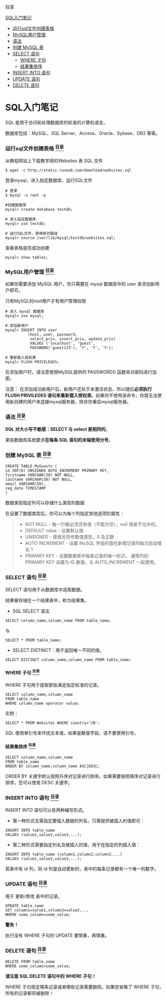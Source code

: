 <a name="content">目录</a>

[SQL入门笔记](#title)
- [运行sql文件创建表格](#exe-sql)
- [MySQL用户管理](#user-management)
- [语法](#syntax)
- [创建 MySQL 表](#create-table)
- [SELECT 语句](#select)
	- [WHERE 子句](#where)
	- [结果集排序](#sort)
- [INSERT INTO 语句](#insert)
- [UPDATE 语句](#update)
- [DELETE 语句](#delete)



<h1 name="title">SQL入门笔记</h1>

SQL 是用于访问和处理数据库的标准的计算机语言。

数据库包括：MySQL、SQL Server、Access、Oracle、Sybase、DB2 等等。 

<a name="exe-sql"><h3>运行sql文件创建表格 [<sup>目录</sup>](#content)</h3></a>

从教程网站上下载教学用的Websites 表 SQL 文件

```
$ wget -c http://static.runoob.com/download/websites.sql
```

登录mysql，进入指定数据库，运行SQL文件

```
# 登录
$ mysql -u root -p

#创建数据库
mysql> create database testdb;

# 进入指定数据库
mysql> use testdb;

# 运行SQL文件，使用绝对路径
mysql> source /var/lib/mysql/testdb/websites.sql;
```

查看表格是否成功创建

```
mysql> show tables;
```

<a name="user-management"><h3>MySQL用户管理 [<sup>目录</sup>](#content)</h3></a>

如果你需要添加 MySQL 用户，你只需要在 mysql 数据库中的 user 表添加新用户即可。

只有MySQL的root用户才有用户管理权限

```
# 进入 mysql 数据库
mysql> use mysql;

# 添加新用户
mysql> INSERT INTO user 
          (host, user, password, 
           select_priv, insert_priv, update_priv) 
           VALUES ('localhost', 'guest', 
           PASSWORD('guest123'), 'Y', 'Y', 'Y');

# 重新载入授权表
mysql> FLUSH PRIVILEGES;
```

在添加用户时，请注意使用MySQL提供的 PASSWORD() 函数来对密码进行加密。

注意： 在添加成功新用户后，新用户还处于未激活状态，所以随后**必须执行 FLUSH PRIVILEGES 语句来重新载入授权表**。如果你不使用该命令，你就无法使用新创建的用户来连接mysql服务器，除非你重启mysql服务器。 

<a name="syntax"><h3>语法 [<sup>目录</sup>](#content)</h3></a>

**SQL 对大小写不敏感：SELECT 与 select 是相同的**。

某些数据库系统要求**在每条 SQL 语句的末端使用分号**。

<a name="create-table"><h3>创建 MySQL 表 [<sup>目录</sup>](#content)</h3></a>

```
CREATE TABLE MyGuests (
id INT(6) UNSIGNED AUTO_INCREMENT PRIMARY KEY,
firstname VARCHAR(30) NOT NULL,
lastname VARCHAR(30) NOT NULL,
email VARCHAR(50),
reg_date TIMESTAMP
) 
```

数据类型指定列可以存储什么类型的数据

在设置了数据类型后，你可以为每个列指定其他选项的属性：

> - NOT NULL - 每一行都必须含有值（不能为空），null 值是不允许的。
> - DEFAULT value - 设置默认值
> - UNSIGNED - 使用无符号数值类型，0 及正数
> - AUTO INCREMENT - 设置 MySQL 字段的值在新增记录时每次自动增长 1
> - PRIMARY KEY - 设置数据表中每条记录的唯一标识。 通常列的 PRIMARY KEY 设置为 ID 数值，与 AUTO_INCREMENT 一起使用。

<a name="select"><h3>SELECT 语句 [<sup>目录</sup>](#content)</h3></a>

SELECT 语句用于从数据库中选取数据。

结果被存储在一个结果表中，称为结果集。

- SQL SELECT 语法

```
SELECT column_name,column_name FROM table_name;
```
与
```
SELECT * FROM table_name;
```

- SELECT DISTINCT：用于返回唯一不同的值。

```
SELECT DISTINCT column_name,column_name FROM table_name;
```

<a name="where"><h4>WHERE 子句 [<sup>目录</sup>](#content)</h4></a>

WHERE 子句用于提取那些满足指定标准的记录。

```
SELECT column_name,column_name
FROM table_name
WHERE column_name operator value;
```

实例：

```
SELECT * FROM Websites WHERE country='CN';
```

SQL 使用单引号来环绕文本值，如果是数值字段，请不要使用引号。

<a name="sort"><h4>结果集排序 [<sup>目录</sup>](#content)</h4></a>

```
SELECT column_name,column_name
FROM table_name
ORDER BY column_name,column_name ASC|DESC;
```

ORDER BY 关键字默认按照升序对记录进行排序。如果需要按照降序对记录进行排序，您可以使用 DESC 关键字。

<a name="insert"><h3>INSERT INTO 语句 [<sup>目录</sup>](#content)</h3></a>

INSERT INTO 语句可以有两种编写形式。

- 第一种形式无需指定要插入数据的列名，只需提供被插入的值即可：

```
INSERT INTO table_name
VALUES (value1,value2,value3,...);
```

- 第二种形式需要指定列名及被插入的值，用于在指定的列插入值：

```
INSERT INTO table_name (column1,column2,column3,...)
VALUES (value1,value2,value3,...);
```

若表中有 id 列，则 id 列是自动更新的，表中的每条记录都有一个唯一的数字。

<a name="update"><h3>UPDATE 语句 [<sup>目录</sup>](#content)</h3></a>

用于 更新/修改 表中的记录。

```
UPDATE table_name
SET column1=value1,column2=value2,...
WHERE some_column=some_value;
```

**警告！**

执行没有 WHERE 子句的 UPDATE 要慎重，再慎重。

<a name="delete"><h3>DELETE 语句 [<sup>目录</sup>](#content)</h3></a>

```
DELETE FROM table_name
WHERE some_column=some_value;
```

**请注意 SQL DELETE 语句中的 WHERE 子句！**

WHERE 子句规定哪条记录或者哪些记录需要删除。如果您省略了 WHERE 子句，所有的记录都将被删除！
